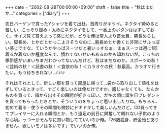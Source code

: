 +++
date = "2002-08-28T00:00:00+09:00"
draft = false
title = "秋はまだか..."
categories = ["diary"]
+++

先日バーゲンで買ったYシャツを着て出社。首周りがキツイ。ネクタイ締めると苦しい...こっそり緩め・太めにネクタイをして、一番上のボタンははずしておく。サイズ見て買えよって感じだが。どうも俺は常人より首太目、腕長めらしい。脚長め、とかだとかっこよさそうなのに...腕長めとか書くと非常にサルっぽい感じですな。ていうかやっぱスーツだと暑いっすなぁ。まぁスーツは週に1回着るか着ないか程度なんで、慣れてないせいもあるのかも知れないが。こっちの季節感がいまいちまだわかってないんだけど、秋はまだなのか。スポーツの秋！＜芸術の秋！＜読書の秋！＜食欲の秋！＜カラオケの秋！秋最高。カラオケ行きたい。もう待ちきれない...ﾊｧﾊｧ

それはそれとして、新しい服を買って部屋に帰って...袋から取り出して値札をはずしているときって、すごく楽しいのは俺だけですか。服じゃなくても、なんかものを買って、箱から出すその瞬間が好きっぽい。ガキの頃に誕生日プレゼントを買ってもらったときとか、そういうのをちょっと思い出したりね。もちろん、初めて着る・使うその瞬間も微妙にドキドキして楽しいんだけど。CD買ってきてプレイヤーに入れる瞬間とか、もう遠足の前日に興奮して眠れない子供のような心境。っつーかそんなに買い物してていいのか俺。「26歳独身、貯金殆どありません、欲しいモノは多いです」でいいのか俺。
